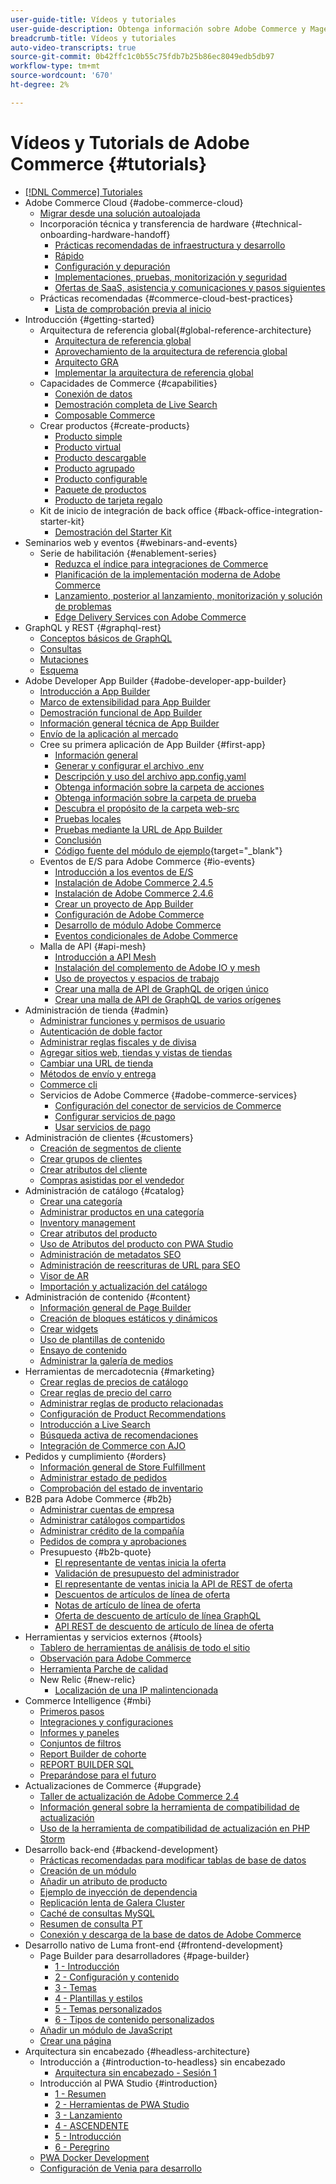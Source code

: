 ```yaml
---
user-guide-title: Vídeos y tutoriales
user-guide-description: Obtenga información sobre Adobe Commerce y Magento Open Source con vídeos y tutoriales.
breadcrumb-title: Vídeos y tutoriales
auto-video-transcripts: true
source-git-commit: 0b42ffc1c0b55c75fdb7b25b86ec8049edb5db97
workflow-type: tm+mt
source-wordcount: '670'
ht-degree: 2%

---
```



# Vídeos y Tutorials de Adobe Commerce {#tutorials}

+ [[!DNL Commerce] Tutoriales](overview.md)
+ Adobe Commerce Cloud {#adobe-commerce-cloud}
   + [Migrar desde una solución autoalojada](../cloud/overview.md)
   + Incorporación técnica y transferencia de hardware {#technical-onboarding-hardware-handoff}
      + [Prácticas recomendadas de infraestructura y desarrollo](../cloud/infrastructure-development-best-practices.md)
      + [Rápido](../cloud/fastly.md)
      + [Configuración y depuración](../cloud/configuration-and-debugging.md)
      + [Implementaciones, pruebas, monitorización y seguridad](../cloud/deployments-testing-monitoring-security.md)
      + [Ofertas de SaaS, asistencia y comunicaciones y pasos siguientes](../cloud/saas-offerings-support-communications-next-steps.md)
   + Prácticas recomendadas {#commerce-cloud-best-practices}
      + [Lista de comprobación previa al inicio](../cloud/best-practices/pre-launch-checklist.md)
+ Introducción {#getting-started}
   + Arquitectura de referencia global{#global-reference-architecture}
      + [Arquitectura de referencia global](../global-reference-architecture/what-is-global-reference-architecture.md)
      + [Aprovechamiento de la arquitectura de referencia global](../global-reference-architecture/how-do-you-leverage-global-reference-architecture.md)
      + [Arquitecto GRA](../global-reference-architecture/how-do-you-architect-global-reference-architecture.md)
      + [Implementar la arquitectura de referencia global](../global-reference-architecture/how-do-you-implement-global-reference-architecture.md)
   + Capacidades de Commerce {#capabilities}
      + [Conexión de datos](../capabilities/data-connection.md)
      + [Demostración completa de Live Search](../capabilities/live-search-full-demonstration.md)
      + [Composable Commerce](../capabilities/what-is-composable-commerce.md)
   + Crear productos {#create-products}
      + [Producto simple](../site-management/create-simple-product.md)
      + [Producto virtual](../site-management/create-virtual-product.md)
      + [Producto descargable](../site-management/create-downloadable-product.md)
      + [Producto agrupado](../site-management/create-grouped-product.md)
      + [Producto configurable](../site-management/create-configurable-product.md)
      + [Paquete de productos](../site-management/create-bundle-product.md)
      + [Producto de tarjeta regalo](../site-management/create-gift-card-product.md)
   + Kit de inicio de integración de back office {#back-office-integration-starter-kit}
      + [Demostración del Starter Kit](../back-office-integrations/starter-kit-demo.md)
+ Seminarios web y eventos {#webinars-and-events}
   + Serie de habilitación {#enablement-series}
      + [Reduzca el índice para integraciones de Commerce](../enablement-series/lower-total-cost-of-owership-commerce-integrations.md)
      + [Planificación de la implementación moderna de Adobe Commerce](../enablement-series/planning-the-modern-adobe-commerce-implementation.md)
      + [Lanzamiento, posterior al lanzamiento, monitorización y solución de problemas](../enablement-series/launch-post-launch-monitoring-and-troubleshooting.md)
      + [Edge Delivery Services con Adobe Commerce](../enablement-series/edge-delivery-services-with-adobe-commerce.md)
+ GraphQL y REST {#graphql-rest}
   + [Conceptos básicos de GraphQL](../graphql-rest/intro-graphql.md)
   + [Consultas](../graphql-rest/graphql-queries.md)
   + [Mutaciones](../graphql-rest/graphql-mutations.md)
   + [Esquema](../graphql-rest/graphql-schema.md)
+ Adobe Developer App Builder {#adobe-developer-app-builder}
   + [Introducción a App Builder](../app-builder/introduction-to-app-builder.md)
   + [Marco de extensibilidad para App Builder](../app-builder/extensibility-framework-commerce-eventing.md)
   + [Demostración funcional de App Builder](../app-builder/app-builder-functional-demonstration.md)
   + [Información general técnica de App Builder](../app-builder/app-builder-technical-overview.md)
   + [Envío de la aplicación al mercado](../app-builder/submit-app-process.md)
   + Cree su primera aplicación de App Builder {#first-app}
      + [Información general](../app-builder/first-app/overview.md)
      + [Generar y configurar el archivo .env](../app-builder/first-app/env-file.md)
      + [Descripción y uso del archivo app.config.yaml](../app-builder/first-app/app-config-yaml-file.md)
      + [Obtenga información sobre la carpeta de acciones](../app-builder/first-app/actions-folder.md)
      + [Obtenga información sobre la carpeta de prueba](../app-builder/first-app/test-folder.md)
      + [Descubra el propósito de la carpeta web-src](../app-builder/first-app/web-src-folder.md)
      + [Pruebas locales](../app-builder/first-app/testing-locally.md)
      + [Pruebas mediante la URL de App Builder](../app-builder/first-app/testing-app-builder-url.md)
      + [Conclusión](../app-builder/first-app/conclusion.md)
      + [Código fuente del módulo de ejemplo](https://github.com/magento/app-builder-samples){target="_blank"}
   + Eventos de E/S para Adobe Commerce {#io-events}
      + [Introducción a los eventos de E/S](../io-events/getting-started-io-events.md)
      + [Instalación de Adobe Commerce 2.4.5](../io-events/2-4-5-installation.md)
      + [Instalación de Adobe Commerce 2.4.6](../io-events/2-4-6-installation.md)
      + [Crear un proyecto de App Builder](../io-events/create-app-builder-project.md)
      + [Configuración de Adobe Commerce](../io-events/configure-commerce.md)
      + [Desarrollo de módulo Adobe Commerce](../io-events/commerce-module-development.md)
      + [Eventos condicionales de Adobe Commerce](../io-events/conditional-events.md)
   + Malla de API {#api-mesh}
      + [Introducción a API Mesh](../api-mesh/getting-started-api-mesh.md)
      + [Instalación del complemento de Adobe IO y mesh](../api-mesh/installing-aio-mesh-plugin.md)
      + [Uso de proyectos y espacios de trabajo](../api-mesh/aio-projects-workspaces.md)
      + [Crear una malla de API de GraphQL de origen único](../api-mesh/graphql-single-source.md)
      + [Crear una malla de API de GraphQL de varios orígenes](../api-mesh/graphql-multiple-source.md)
+ Administración de tienda {#admin}
   + [Administrar funciones y permisos de usuario](../site-management/users-roles-permissions.md)
   + [Autenticación de doble factor](../site-management/two-factor-authentication.md)
   + [Administrar reglas fiscales y de divisa](../site-management/currency-tax-rules.md)
   + [Agregar sitios web, tiendas y vistas de tiendas](../site-management/add-websites-stores-views.md)
   + [Cambiar una URL de tienda](../site-management/change-store-url.md)
   + [Métodos de envío y entrega](../site-management/shipping-delivery.md)
   + [Commerce cli](../site-management/view-update-store-configuration-cli.md)
   + Servicios de Adobe Commerce {#adobe-commerce-services}
      + [Configuración del conector de servicios de Commerce](../site-management/configure-adobe-commerce-services-connector.md)
      + [Configurar servicios de pago](../site-management/configure-adobe-payment-services.md)
      + [Usar servicios de pago](../site-management/payment-services.md)
+ Administración de clientes {#customers}
   + [Creación de segmentos de cliente](../site-management/customer-segments.md)
   + [Crear grupos de clientes](../site-management/customer-groups.md)
   + [Crear atributos del cliente](../site-management/customer-attributes.md)
   + [Compras asistidas por el vendedor](../site-management/seller-assisted-shopping.md)
+ Administración de catálogo {#catalog}
   + [Crear una categoría](../site-management/category-create.md)
   + [Administrar productos en una categoría](../site-management/category-products.md)
   + [Inventory management](../site-management/inventory-management.md)
   + [Crear atributos del producto](../site-management/product-attributes-create.md)
   + [Uso de Atributos del producto con PWA Studio](../site-management/product-attributes-pwa.md)
   + [Administración de metadatos SEO](../site-management/seo-metadata.md)
   + [Administración de reescrituras de URL para SEO](../site-management/seo-url-rewrites.md)
   + [Visor de AR](../site-management/augmented-reality.md)
   + [Importación y actualización del catálogo](../site-management/catalog-import.md)
+ Administración de contenido {#content}
   + [Información general de Page Builder](../site-management/page-builder-overview.md)
   + [Creación de bloques estáticos y dinámicos](../site-management/static-dynamic-blocks.md)
   + [Crear widgets](../site-management/widgets.md)
   + [Uso de plantillas de contenido](../site-management/content-templates.md)
   + [Ensayo de contenido](../site-management/content-staging.md)
   + [Administrar la galería de medios](../site-management/media-gallery.md)
+ Herramientas de mercadotecnia {#marketing}
   + [Crear reglas de precios de catálogo](../site-management/catalog-price-rules.md)
   + [Crear reglas de precio del carro](../site-management/cart-price-rules.md)
   + [Administrar reglas de producto relacionadas](../site-management/related-product-rules.md)
   + [Configuración de Product Recommendations](../site-management/product-recommendations.md)
   + [Introducción a Live Search](../site-management/live-search.md)
   + [Búsqueda activa de recomendaciones](../site-management/live-search-recommendations.md)
   + [Integración de Commerce con AJO](../site-management/integrate-commerce-ajo.md)
+ Pedidos y cumplimiento {#orders}
   + [Información general de Store Fulfillment](../orders-and-fulfillment/store-fulfillment.md)
   + [Administrar estado de pedidos](../orders-and-fulfillment/order-status.md)
   + [Comprobación del estado de inventario](../orders-and-fulfillment/checking-inventory-status.md)
+ B2B para Adobe Commerce {#b2b}
   + [Administrar cuentas de empresa](../b2b/company-accounts.md)
   + [Administrar catálogos compartidos](../b2b/shared-catalogs.md)
   + [Administrar crédito de la compañía](../b2b/company-credit.md)
   + [Pedidos de compra y aprobaciones](../b2b/purchase-orders.md)
   + Presupuesto {#b2b-quote}
      + [El representante de ventas inicia la oferta](../b2b/sales-rep-initiates-quote.md)
      + [Validación de presupuesto del administrador](../b2b/quote-validation-admin-panel.md)
      + [El representante de ventas inicia la API de REST de oferta](../b2b/sales-rep-initiates-quote-api.md)
      + [Descuentos de artículos de línea de oferta](../b2b/quote-line-item-discount.md)
      + [Notas de artículo de línea de oferta](../b2b/quote-line-item-notes.md)
      + [Oferta de descuento de artículo de línea GraphQL](../b2b/quote-graphql-line-item-discount.md)
      + [API REST de descuento de artículo de línea de oferta](../b2b/quote-rest-api-line-item-notes.md)
+ Herramientas y servicios externos {#tools}
   + [Tablero de herramientas de análisis de todo el sitio](../tools/site-wide-analysis-tool.md)
   + [Observación para Adobe Commerce](../tools/observation-tool.md)
   + [Herramienta Parche de calidad](../tools/quality-patch-tool.md)
   + New Relic {#new-relic}
      + [Localización de una IP malintencionada](../new-relic/malicious-ip.md)
+ Commerce Intelligence {#mbi}
   + [Primeros pasos](../business-intelligence/getting-started.md)
   + [Integraciones y configuraciones](../business-intelligence/integrations-configurations.md)
   + [Informes y paneles](../business-intelligence/reports-and-dashboards.md)
   + [Conjuntos de filtros](../business-intelligence/filter-sets.md)
   + [Report Builder de cohorte](../business-intelligence/cohort-report-builder.md)
   + [REPORT BUILDER SQL](../business-intelligence/sql-report-builder.md)
   + [Preparándose para el futuro](../business-intelligence/prepare-for-future.md)
+ Actualizaciones de Commerce {#upgrade}
   + [Taller de actualización de Adobe Commerce 2.4](../upgrade/2-4-upgrade-workshop.md)
   + [Información general sobre la herramienta de compatibilidad de actualización](../upgrade/upgrade-compatibility-tool-overview.md)
   + [Uso de la herramienta de compatibilidad de actualización en PHP Storm](../upgrade/uct-phpstorm.md)
+ Desarrollo back-end {#backend-development}
   + [Prácticas recomendadas para modificar tablas de base de datos](https://experienceleague.adobe.com/docs/commerce-operations/implementation-playbook/best-practices/development/modifying-core-and-third-party-tables.html)
   + [Creación de un módulo](../backend-development/create-module.md)
   + [Añadir un atributo de producto](../backend-development/add-product-attribute.md)
   + [Ejemplo de inyección de dependencia](../backend-development/dependency-injection.md)
   + [Replicación lenta de Galera Cluster](../backend-development/galera-db-slow-replication.md)
   + [Caché de consultas MySQL](../backend-development/mysql-query-cache.md)
   + [Resumen de consulta PT](../backend-development/pt-query-digest.md)
   + [Conexión y descarga de la base de datos de Adobe Commerce](../backend-development/remote-db-connection-execute-queries.md)
+ Desarrollo nativo de Luma front-end {#frontend-development}
   + Page Builder para desarrolladores {#page-builder}
      + [1 - Introducción](../frontend-development/page-builder/1-intro-case-studies.md)
      + [2 - Configuración y contenido](../frontend-development/page-builder/2-config-create-content.md)
      + [3 - Temas](../frontend-development/page-builder/3-themes.md)
      + [4 - Plantillas y estilos](../frontend-development/page-builder/4-admin-templates-apply-styles.md)
      + [5 - Temas personalizados](../frontend-development/page-builder/5-customize-theme.md)
      + [6 - Tipos de contenido personalizados](../frontend-development/page-builder/6-custom-content-types.md)
   + [Añadir un módulo de JavaScript](../frontend-development/add-javascript-module.md)
   + [Crear una página](../frontend-development/create-page.md)
+ Arquitectura sin encabezado {#headless-architecture}
   + Introducción a {#introduction-to-headless} sin encabezado
      + [Arquitectura sin encabezado - Sesión 1](../headless/session-1.md)
   + Introducción al PWA Studio {#introduction}
      + [1 - Resumen](../pwa/introduction/1-overview.md)
      + [2 - Herramientas de PWA Studio](../pwa/introduction/2-pwa-studio-tools.md)
      + [3 - Lanzamiento](../pwa/introduction/3-launch.md)
      + [4 - ASCENDENTE](../pwa/introduction/4-upward.md)
      + [5 - Introducción](../pwa/introduction/5-getting-started.md)
      + [6 - Peregrino](../pwa/introduction/6-peregrine.md)
   + [PWA Docker Development](../pwa/pwa-docker-development.md)
   + [Configuración de Venia para desarrollo](../pwa/set-up-venia-for-dev.md)
